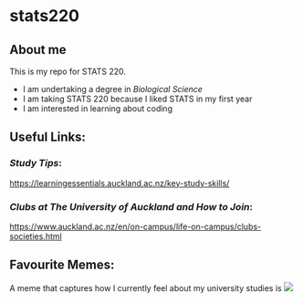 # stats220

## About me

This is my repo for STATS 220. 

- I am undertaking a degree in *Biological Science*
- I am taking STATS 220 because I liked STATS in my first year
- I am interested in learning about coding

## Useful Links:
### *Study Tips*: 
https://learningessentials.auckland.ac.nz/key-study-skills/

### *Clubs at The University of Auckland and How to Join*:
https://www.auckland.ac.nz/en/on-campus/life-on-campus/clubs-societies.html

## Favourite Memes:

A meme that captures how I currently feel about my university studies is ![](https://media1.tenor.com/m/eBByy4ihCocAAAAd/angry-fist.gif)
